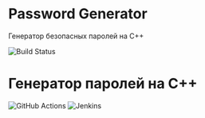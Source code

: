 # Password Generator
Генератор безопасных паролей на C++

![Build Status](https://github.com/IlyaLed/password-generator/actions/workflows/build.yml/badge.svg)

# Генератор паролей на C++

![GitHub Actions](https://github.com/ваш-логин/password-generator/actions/workflows/cpp-ci.yml/badge.svg)
![Jenkins](https://ваш-jenkins-сервер/job/название-джоба/badge/icon)